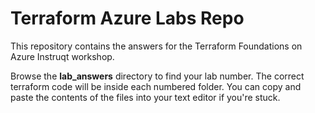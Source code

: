 # Terraform Azure Labs Repo
This repository contains the answers for the Terraform Foundations on Azure Instruqt workshop.

Browse the **lab_answers** directory to find your lab number. The correct terraform code will be inside each numbered folder. You can copy and paste the contents of the files into your text editor if you're stuck.
